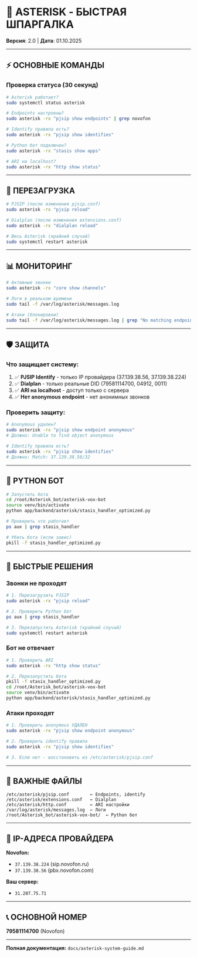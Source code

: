 # 🚀 ASTERISK - БЫСТРАЯ ШПАРГАЛКА

**Версия**: 2.0 | **Дата**: 01.10.2025

---

## ⚡ ОСНОВНЫЕ КОМАНДЫ

### Проверка статуса (30 секунд)
```bash
# Asterisk работает?
sudo systemctl status asterisk

# Endpoints настроены?
sudo asterisk -rx "pjsip show endpoints" | grep novofon

# Identify правила есть?
sudo asterisk -rx "pjsip show identifies"

# Python бот подключен?
sudo asterisk -rx "stasis show apps"

# ARI на localhost?
sudo asterisk -rx "http show status"
```

---

## 🔧 ПЕРЕЗАГРУЗКА

```bash
# PJSIP (после изменения pjsip.conf)
sudo asterisk -rx "pjsip reload"

# Dialplan (после изменения extensions.conf)
sudo asterisk -rx "dialplan reload"

# Весь Asterisk (крайний случай)
sudo systemctl restart asterisk
```

---

## 📊 МОНИТОРИНГ

```bash
# Активные звонки
sudo asterisk -rx "core show channels"

# Логи в реальном времени
sudo tail -f /var/log/asterisk/messages.log

# Атаки (блокировки)
sudo tail -f /var/log/asterisk/messages.log | grep "No matching endpoint"
```

---

## 🛡️ ЗАЩИТА

### Что защищает систему:
1. ✅ **PJSIP Identify** - только IP провайдера (37.139.38.56, 37.139.38.224)
2. ✅ **Dialplan** - только реальные DID (79581114700, 04912, 0011)
3. ✅ **ARI на localhost** - доступ только с сервера
4. ✅ **Нет anonymous endpoint** - нет анонимных звонков

### Проверить защиту:
```bash
# Anonymous удален?
sudo asterisk -rx "pjsip show endpoint anonymous"
# Должно: Unable to find object anonymous

# Identify правила есть?
sudo asterisk -rx "pjsip show identifies"
# Должно: Match: 37.139.38.56/32
```

---

## 🐍 PYTHON БОТ

```bash
# Запустить бота
cd /root/Asterisk_bot/asterisk-vox-bot
source venv/bin/activate
python app/backend/asterisk/stasis_handler_optimized.py

# Проверить что работает
ps aux | grep stasis_handler

# Убить бота (если завис)
pkill -f stasis_handler_optimized.py
```

---

## 🚨 БЫСТРЫЕ РЕШЕНИЯ

### Звонки не проходят
```bash
# 1. Перезагрузить PJSIP
sudo asterisk -rx "pjsip reload"

# 2. Проверить Python бот
ps aux | grep stasis_handler

# 3. Перезапустить Asterisk (крайний случай)
sudo systemctl restart asterisk
```

### Бот не отвечает
```bash
# 1. Проверить ARI
sudo asterisk -rx "http show status"

# 2. Перезапустить бота
pkill -f stasis_handler_optimized.py
cd /root/Asterisk_bot/asterisk-vox-bot
source venv/bin/activate
python app/backend/asterisk/stasis_handler_optimized.py
```

### Атаки проходят
```bash
# 1. Проверить anonymous УДАЛЕН
sudo asterisk -rx "pjsip show endpoint anonymous"

# 2. Проверить identify правила
sudo asterisk -rx "pjsip show identifies"

# 3. Если нет - восстановить из /etc/asterisk/pjsip.conf
```

---

## 📁 ВАЖНЫЕ ФАЙЛЫ

```
/etc/asterisk/pjsip.conf        ← Endpoints, identify
/etc/asterisk/extensions.conf   ← Dialplan
/etc/asterisk/http.conf         ← ARI настройки
/var/log/asterisk/messages.log  ← Логи
/root/Asterisk_bot/asterisk-vox-bot/  ← Python бот
```

---

## 🎯 IP-АДРЕСА ПРОВАЙДЕРА

**Novofon:**
- `37.139.38.224` (sip.novofon.ru)
- `37.139.38.56` (pbx.novofon.com)

**Ваш сервер:**
- `31.207.75.71`

---

## 📞 ОСНОВНОЙ НОМЕР

**79581114700** (Novofon)

---

**Полная документация:** `docs/asterisk-system-guide.md`

